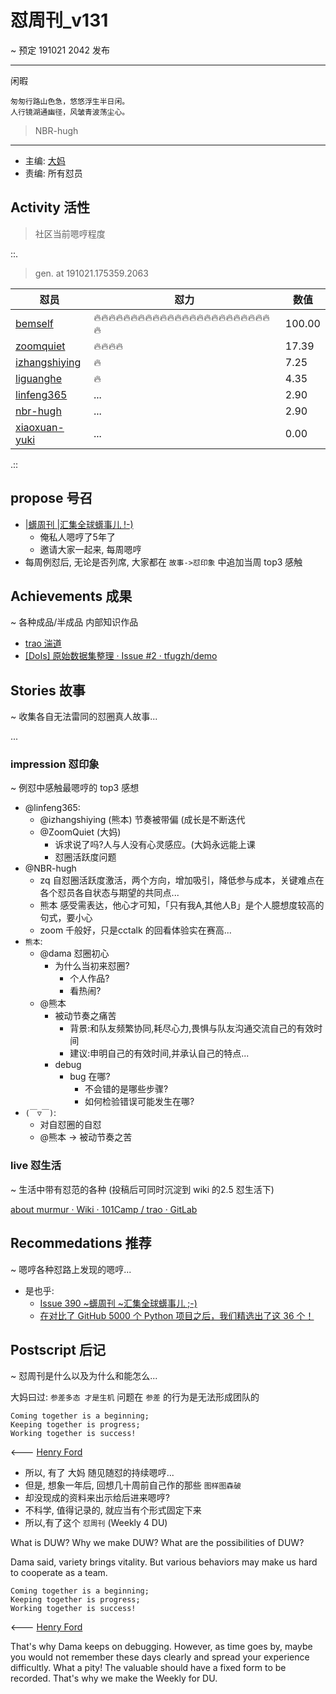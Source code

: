 # 怼周刊_v131
~ 预定 191021 2042 发布

-----------------------------------------

闲暇

    匆匆行路山色急，悠悠浮生半日闲。
    人行镜湖通幽径，风皱青波荡尘心。

> NBR-hugh

-----------------------------------------

- 主编: [大妈](http://du.zoomquiet.io/2014-02/ac0-zq/)
- 责编: 所有怼员

## Activity 活性
> 社区当前嗯哼程度


::.

> gen. at 191021.175359.2063 

 怼员 | 怼力 | 数值 
---- | ---- | ----
[bemself](https://du.101.camp/PoDU/v0/bemself/) | 🔥🔥🔥🔥🔥🔥🔥🔥🔥🔥🔥🔥🔥🔥🔥🔥🔥🔥🔥🔥🔥🔥🔥🔥🔥 | 100.00
[zoomquiet](https://du.101.camp/PoDU/v0/zoomquiet/) | 🔥🔥🔥🔥 | 17.39
[izhangshiying](https://du.101.camp/PoDU/v0/izhangshiying/) | 🔥 | 7.25
[liguanghe](https://du.101.camp/PoDU/v0/liguanghe/) | 🔥 | 4.35
[linfeng365](https://du.101.camp/PoDU/v0/linfeng365/) | ... | 2.90
[nbr-hugh](https://du.101.camp/PoDU/v0/nbr-hugh/) | ... | 2.90
[xiaoxuan-yuki](https://du.101.camp/PoDU/v0/xiaoxuan-yuki/) | ... | 0.00

.::


## propose 号召

- [|蠎周刊 |汇集全球蠎事儿 !-)](http://weekly.pychina.org/archives.html)
    + 俺私人嗯哼了5年了
    + 邀请大家一起来, 每周嗯哼
- 每周例怼后, 无论是否列席, 大家都在 `故事->怼印象` 中追加当周 top3 感触



## Achievements 成果 
~ 各种成品/半成品 内部知识作品

- [trao 湍道](https://gitlab.com/101camp/trao)
- [\[DoIs\] 原始数据集整理 · Issue #2 · tfugzh/demo](https://github.com/tfugzh/demo/issues/2)
      
## Stories 故事 
~ 收集各自无法雷同的怼圈真人故事...

...

### impression 怼印象 
~ 例怼中感触最嗯哼的 top3 感想

- @linfeng365:
    + @izhangshiying (熊本) 节奏被带偏 (成长是不断迭代
    + @ZoomQuiet (大妈)
        * 诉求说了吗?人与人没有心灵感应。(大妈永远能上课
        * 怼圈活跃度问题
- @NBR-hugh
    + zq 自怼圈活跃度激活，两个方向，增加吸引，降低参与成本，关键难点在各个怼员各自状态与期望的共同点...
    + 熊本 感受需表达，他心才可知，「只有我A,其他人B」是个人臆想度较高的句式，要小心
    + zoom 千般好，只是cctalk 的回看体验实在赛高...
- `熊本`:
    + @dama 怼圈初心
        + 为什么当初来怼圈?
            * 个人作品?
            * 看热闹?
    + @熊本 
        + 被动节奏之痛苦
            + 背景:和队友频繁协同,耗尽心力,畏惧与队友沟通交流自己的有效时间
            + 建议:申明自己的有效时间,并承认自己的特点...
        + debug
            + bug 在哪?
                * 不会错的是哪些步骤?
                * 如何检验错误可能发生在哪?
- `(￣▽￣)`:
    + 对自怼圈的自怼
    + @熊本 -> 被动节奏之苦

### live 怼生活
~ 生活中带有怼范的各种 (投稿后可同时沉淀到 wiki 的2.5 怼生活下)

[about murmur · Wiki · 101Camp / trao · GitLab](https://gitlab.com/101camp/trao/wikis/murmur/about-murmur)

## Recommedations 推荐 
~ 嗯哼各种怼路上发现的嗯哼...

- 是也乎:
    + [Issue 390 ~蠎周刊 ~汇集全球蠎事儿 ;-)](http://weekly.pychina.org/issue/issue-390.html)
    + [在对比了 GitHub 5000 个 Python 项目之后，我们精选出了这 36 个！](https://mp.weixin.qq.com/s/GJgWugLsD19pF1syvLuzmw)


## Postscript 后记 
~ 怼周刊是什么以及为什么和能怎么...

大妈曰过: `参差多态 才是生机`
问题在 `参差` 的行为是无法形成团队的

    Coming together is a beginning; 
    Keeping together is progress; 
    Working together is success!

<--- [Henry Ford](https://www.brainyquote.com/quotes/quotes/h/henryford121997.html)

- 所以, 有了 大妈 随见随怼的持续嗯哼...
- 但是, 想象一年后, 回想几十周前自己作的那些 `图样图森破` 
- 却没现成的资料来出示给后进来嗯哼?
- 不科学, 值得记录的, 就应当有个形式固定下来
- 所以,有了这个 `怼周刊` (Weekly 4 DU)

What is DUW?
Why we make DUW?
What are the possibilities of DUW?

Dama said, variety brings vitality.
But various behaviors may make us hard to cooperate as a team.

    Coming together is a beginning; 
    Keeping together is progress; 
    Working together is success!

<--- [Henry Ford](https://www.brainyquote.com/quotes/quotes/h/henryford121997.html)

That's why Dama keeps on debugging.
However, as time goes by, maybe you would not remember these days clearly and spread your experience difficultly.
What a pity!
The valuable should have a fixed form to be recorded.
That's why we make the Weekly for DU.

